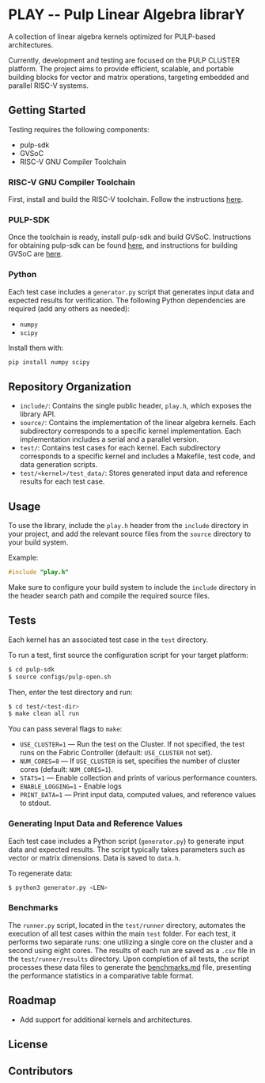 # PLAY -- Pulp Linear Algebra librarY

A collection of linear algebra kernels optimized for PULP-based architectures.

Currently, development and testing are focused on the PULP CLUSTER platform. The project aims to provide efficient, scalable, and portable building blocks for vector and matrix operations, targeting embedded and parallel RISC-V systems.

## Getting Started

Testing requires the following components:
- pulp-sdk
- GVSoC
- RISC-V GNU Compiler Toolchain

### RISC-V GNU Compiler Toolchain

First, install and build the RISC-V toolchain. Follow the instructions [here](https://github.com/pulp-platform/pulp-riscv-gnu-toolchain#risc-v-gnu-compiler-toolchain).

### PULP-SDK

Once the toolchain is ready, install pulp-sdk and build GVSoC. Instructions for obtaining pulp-sdk can be found [here](https://github.com/pulp-platform/pulp-sdk#getting-started), and instructions for building GVSoC are [here](https://github.com/pulp-platform/pulp-sdk#gvsoc).

### Python

Each test case includes a `generator.py` script that generates input data and expected results for verification. The following Python dependencies are required (add any others as needed):

- `numpy`
- `scipy`

Install them with:
```bash
pip install numpy scipy
```

## Repository Organization

- `include/`: Contains the single public header, `play.h`, which exposes the library API.
- `source/`: Contains the implementation of the linear algebra kernels. Each subdirectory corresponds to a specific kernel implementation. Each implementation includes a serial and a parallel version.
- `test/`: Contains test cases for each kernel. Each subdirectory corresponds to a specific kernel and includes a Makefile, test code, and data generation scripts.
- `test/<kernel>/test_data/`: Stores generated input data and reference results for each test case.

## Usage

To use the library, include the `play.h` header from the `include` directory in your project, and add the relevant source files from the `source` directory to your build system.

Example:
```c
#include "play.h"
```
Make sure to configure your build system to include the `include` directory in the header search path and compile the required source files.

## Tests

Each kernel has an associated test case in the `test` directory.

To run a test, first source the configuration script for your target platform:
```bash
$ cd pulp-sdk
$ source configs/pulp-open.sh
```
Then, enter the test directory and run:
```bash
$ cd test/<test-dir>
$ make clean all run
```

You can pass several flags to `make`:
- `USE_CLUSTER=1` — Run the test on the Cluster. If not specified, the test runs on the Fabric Controller (default: `USE_CLUSTER` not set).
- `NUM_CORES=8` — If `USE_CLUSTER` is set, specifies the number of cluster cores (default: `NUM_CORES=1`).
- `STATS=1` — Enable collection and prints of various performance counters.
- `ENABLE_LOGGING=1` - Enable logs
- `PRINT_DATA=1` — Print input data, computed values, and reference values to stdout.

### Generating Input Data and Reference Values

Each test case includes a Python script (`generator.py`) to generate input data and expected results. The script typically takes parameters such as vector or matrix dimensions. Data is saved to `data.h`.

To regenerate data:
```bash
$ python3 generator.py <LEN>
```

### Benchmarks

The `runner.py` script, located in the `test/runner` directory, automates the execution of all test cases within the main `test` folder. For each test, it performs two separate runs: one utilizing a single core on the cluster and a second using eight cores. The results of each run are saved as a `.csv` file in the `test/runner/results` directory. Upon completion of all tests, the script processes these data files to generate the [benchmarks.md](test/runner/benchmarks.md) file, presenting the performance statistics in a comparative table format.


## Roadmap

- Add support for additional kernels and architectures.

## License


## Contributors
